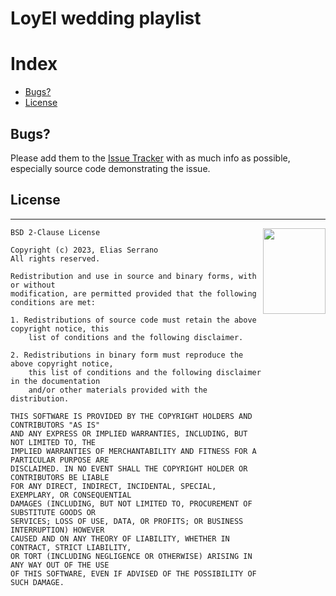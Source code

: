 <!-- omit in toc -->
LoyEl wedding playlist
=======

<!-- omit in toc -->
# Index

- [Bugs?](#bugs)
- [License](#license)

## Bugs?

Please add them to the [Issue Tracker][issues] with as much info as possible, especially source code demonstrating the issue.

## License
-----------------------------------------------------------------------

<a href="http://opensource.org/licenses/BSD-2-Clause" target="_blank">
<img align="right" width="100" height="137"
 src="https://i0.wp.com/opensource.org/wp-content/uploads/2006/07/OSI_Approved_License.png?w=150&ssl=1">
</a>

	BSD 2-Clause License

	Copyright (c) 2023, Elias Serrano
	All rights reserved.

	Redistribution and use in source and binary forms, with or without
	modification, are permitted provided that the following conditions are met:

	1. Redistributions of source code must retain the above copyright notice, this
		list of conditions and the following disclaimer.

	2. Redistributions in binary form must reproduce the above copyright notice,
		this list of conditions and the following disclaimer in the documentation
		and/or other materials provided with the distribution.

	THIS SOFTWARE IS PROVIDED BY THE COPYRIGHT HOLDERS AND CONTRIBUTORS "AS IS"
	AND ANY EXPRESS OR IMPLIED WARRANTIES, INCLUDING, BUT NOT LIMITED TO, THE
	IMPLIED WARRANTIES OF MERCHANTABILITY AND FITNESS FOR A PARTICULAR PURPOSE ARE
	DISCLAIMED. IN NO EVENT SHALL THE COPYRIGHT HOLDER OR CONTRIBUTORS BE LIABLE
	FOR ANY DIRECT, INDIRECT, INCIDENTAL, SPECIAL, EXEMPLARY, OR CONSEQUENTIAL
	DAMAGES (INCLUDING, BUT NOT LIMITED TO, PROCUREMENT OF SUBSTITUTE GOODS OR
	SERVICES; LOSS OF USE, DATA, OR PROFITS; OR BUSINESS INTERRUPTION) HOWEVER
	CAUSED AND ON ANY THEORY OF LIABILITY, WHETHER IN CONTRACT, STRICT LIABILITY,
	OR TORT (INCLUDING NEGLIGENCE OR OTHERWISE) ARISING IN ANY WAY OUT OF THE USE
	OF THIS SOFTWARE, EVEN IF ADVISED OF THE POSSIBILITY OF SUCH DAMAGE.

[issues]: https://github.com/feserr/loyel-wedding-playlist/issues
